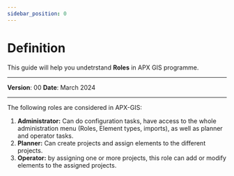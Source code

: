 ```yaml
---
sidebar_position: 0
---
```

# Definition

This guide will help you undetrstand **Roles** in APX GIS programme.

------------

**Version**: 00
**Date**: March 2024

------------

The following roles are considered in APX-GIS:


1. **Administrator:** Can do configuration tasks, have access to the whole administration menu (Roles, Element types, imports), as well as planner and operator tasks.
2. **Planner:** Can create projects and assign elements to the different projects.
3. **Operator:** by assigning one or more projects, this role can add or modify elements to the assigned projects.